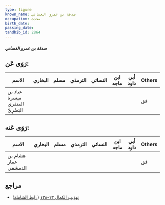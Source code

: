```yaml
---
type: figure
known_name: صدقة بن عمرو الغساني
occupation: محدث
birth_date:
passing_date:
tahdhib_id: 2864
---
```

##### صدقة بن عمرو الغساني

## رَوَى عَن:
| الاسم                            | البخاري | مسلم | الترمذي | النسائي | ابن ماجه | أبي داود | Others |
| -------------------------------- | ------- | ---- | ------- | ------- | -------- | -------- | ------ |
| عباد بن ميسرة المنقري البَصْرِيّ |         |      |         |         |          |          | فق     |
## رَوَى عَنه:
| الاسم                | البخاري | مسلم | الترمذي | النسائي | ابن ماجه | أبي داود | Others |
| -------------------- | ------- | ---- | ------- | ------- | -------- | -------- | ------ |
| هشام بن عمار الدمشقي |         |      |         |         |          |          | فق     |
## مراجع
- [تهذيب الكمال ١٣-١٣٨](obsidian://open?vault=Tahdhib-al-Kamal&file=Figures/٢٨٦٤-صدقة%20بن%20عمرو%20الغساني) ([رابط الشاملة](https://shamela.ws/book/3722/6519))